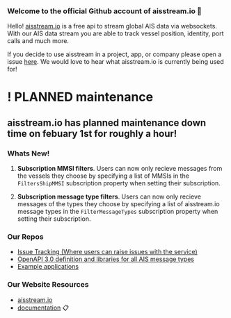### Welcome to the official Github account of aisstream.io :ship:

Hello! [aisstream.io](https://aisstream.io) is a free api to stream global AIS data via websockets. With our AIS data stream you are able to track vessel position, identity, port calls and much more. 

If you decide to use aisstream in a project, app, or company please open a issue [here](https://github.com/aisstream/Projects-Using-aisstream.io). We would love to hear what aisstream.io is currently being used for! 


# ! PLANNED maintenance

aisstream.io has planned maintenance down time on febuary 1st for roughly a hour!
--

### Whats New!

1. **Subscription MMSI filters**. Users can now only recieve messages from the vessels they choose by specifying a list of MMSIs in the `FiltersShipMMSI` subscription property when setting their subscription. 

1. **Subscription message type filters**. Users can now only recieve messages of the types they choose by specifying a list of aisstream.io message types in the `FilterMessageTypes` subscription property when setting their subscription. 

### Our Repos

- [Issue Tracking (Where users can raise issues with the service)](https://github.com/aisstream/issues)
- [OpenAPI 3.0 definition and libraries for all AIS message types](https://github.com/aisstream/ais-message-models)
- [Example applications](https://github.com/aisstream/example)


### Our Website Resources

- [aisstream.io](https://aisstream.io) 
- [documentation](https://aisstream.io/documentation) :clipboard:





